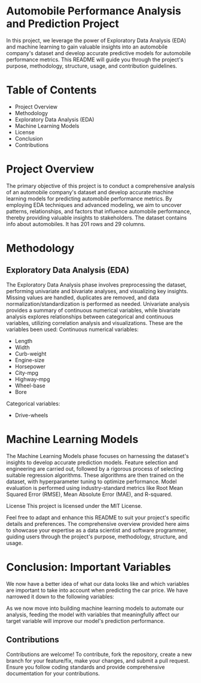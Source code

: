 # Automobile Performance Analysis and Prediction Project

In this project, we leverage the power of Exploratory Data Analysis (EDA) and machine learning to gain valuable insights into an automobile company's dataset and develop accurate predictive models for automobile performance metrics. This README will guide you through the project's purpose, methodology, structure, usage, and contribution guidelines.

# Table of Contents
- Project Overview
- Methodology
- Exploratory Data Analysis (EDA)
- Machine Learning Models
- License
- Conclusion
- Contributions

# Project Overview
The primary objective of this project is to conduct a comprehensive analysis of an automobile company's dataset and develop accurate machine learning models for predicting automobile performance metrics. By employing EDA techniques and advanced modeling, we aim to uncover patterns, relationships, and factors that influence automobile performance, thereby providing valuable insights to stakeholders. The dataset contains info about automobiles. It has 201 rows and 29 columns.


# Methodology
## Exploratory Data Analysis (EDA)
The Exploratory Data Analysis phase involves preprocessing the dataset, performing univariate and bivariate analyses, and visualizing key insights. Missing values are handled, duplicates are removed, and data normalization/standardization is performed as needed. Univariate analysis provides a summary of continuous numerical variables, while bivariate analysis explores relationships between categorical and continuous variables, utilizing correlation analysis and visualizations. These are the variables been used:
Continuous numerical variables:
<ul>
    <li>Length</li>
    <li>Width</li>
    <li>Curb-weight</li>
    <li>Engine-size</li>
    <li>Horsepower</li>
    <li>City-mpg</li>
    <li>Highway-mpg</li>
    <li>Wheel-base</li>
    <li>Bore</li>
</ul>

Categorical variables:
<ul>
    <li>Drive-wheels</li>
</ul>

# Machine Learning Models
The Machine Learning Models phase focuses on harnessing the dataset's insights to develop accurate prediction models. Feature selection and engineering are carried out, followed by a rigorous process of selecting suitable regression algorithms. These algorithms are then trained on the dataset, with hyperparameter tuning to optimize performance. Model evaluation is performed using industry-standard metrics like Root Mean Squared Error (RMSE), Mean Absolute Error (MAE), and R-squared.

License
This project is licensed under the MIT License.

Feel free to adapt and enhance this README to suit your project's specific details and preferences. The comprehensive overview provided here aims to showcase your expertise as a data scientist and software programmer, guiding users through the project's purpose, methodology, structure, and usage.

# Conclusion: Important Variables

<p>We now have a better idea of what our data looks like and which variables are important to take into account when predicting the car price. We have narrowed it down to the following variables:</p>

<p>As we now move into building machine learning models to automate our analysis, feeding the model with variables that meaningfully affect our target variable will improve our model's prediction performance.</p>

## Contributions
Contributions are welcome! To contribute, fork the repository, create a new branch for your feature/fix, make your changes, and submit a pull request. Ensure you follow coding standards and provide comprehensive documentation for your contributions.
